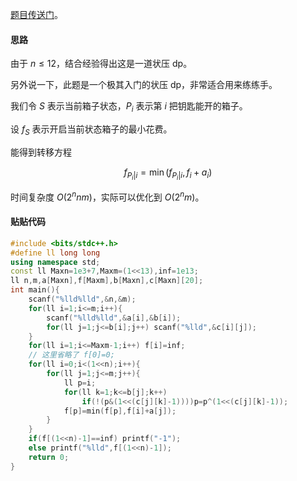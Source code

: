 [题目传送门](https://www.luogu.com.cn/problem/AT_abc142_e)。

#### 思路

由于 $n\le12$，结合经验得出这是一道状压 dp。 

另外说一下，此题是一个极其入门的状压 dp，非常适合用来练练手。

我们令 $S$ 表示当前箱子状态，$P_i$ 表示第 $i$ 把钥匙能开的箱子。

设 $f_S$ 表示开启当前状态箱子的最小花费。

能得到转移方程

$$f_{P_i|i}=\min(f_{P_i|i},f_i+a_i)$$

时间复杂度 $O(2^nnm)$，实际可以优化到 $O(2^nm)$。

#### 贴贴代码

```cpp
#include <bits/stdc++.h>
#define ll long long
using namespace std;
const ll Maxn=1e3+7,Maxm=(1<<13),inf=1e13;
ll n,m,a[Maxn],f[Maxm],b[Maxn],c[Maxn][20];
int main(){
	scanf("%lld%lld",&n,&m);
	for(ll i=1;i<=m;i++){
		scanf("%lld%lld",&a[i],&b[i]);
		for(ll j=1;j<=b[i];j++) scanf("%lld",&c[i][j]);
	}
	for(ll i=1;i<=Maxm-1;i++) f[i]=inf;
    // 这里省略了 f[0]=0;
	for(ll i=0;i<(1<<n);i++){
		for(ll j=1;j<=m;j++){ 
			ll p=i;
			for(ll k=1;k<=b[j];k++)
				if(!(p&(1<<(c[j][k]-1))))p=p^(1<<(c[j][k]-1));
			f[p]=min(f[p],f[i]+a[j]);
		}
	}
	if(f[(1<<n)-1]==inf) printf("-1");
	else printf("%lld",f[(1<<n)-1]);
	return 0;
}
```
